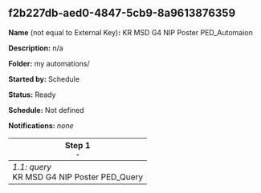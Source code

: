 ## f2b227db-aed0-4847-5cb9-8a9613876359

**Name** (not equal to External Key)**:** KR MSD G4 NIP Poster PED_Automaion

**Description:** n/a

**Folder:** my automations/

**Started by:** Schedule

**Status:** Ready

**Schedule:** Not defined

**Notifications:** _none_


| Step 1<br>_<small>-</small>_ |
| --- |
| _1.1: query_<br>KR MSD G4 NIP Poster PED_Query |
